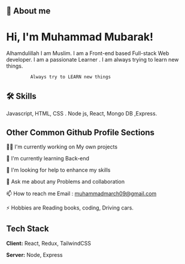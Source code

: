 
## 🚀 About me
 


# Hi, I'm Muhammad Mubarak! 
Alhamdulillah I am Muslim. I am a Front-end based Full-stack Web developer.
I am a passionate Learner . I am always trying to learn new things.

             Always try to LEARN new things
## 🛠 Skills
Javascript, HTML, CSS .
Node js, React, Mongo DB ,Express.



## Other Common Github Profile Sections
👩‍💻 I'm currently working on My own projects

🧠 I'm currently learning Back-end

🤔 I'm looking for help to enhance my skills

💬 Ask me about any Problems and collaboration

📫 How to reach me Email : muhammadmarch09@gmail.com

⚡️ Hobbies are Reading books, coding, Driving cars.


## Tech Stack

**Client:** React, Redux, TailwindCSS

**Server:** Node, Express

